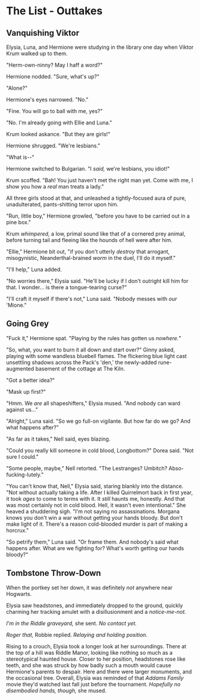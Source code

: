 # The List - Outtakes

## Vanquishing Viktor

Elysia, Luna, and Hermione were studying in the library one day when Viktor Krum walked up to them.

"Herm-own-ninny? May I haff a word?"

Hermione nodded. "Sure, what's up?"

"Alone?"

Hermione's eyes narrowed. "No."

"Fine. You will go to ball with me, yes?"

"No. I'm already going with Ellie and Luna."

Krum looked askance. "But they are girls!"

Hermione shrugged. "We're lesbians."

"What is--"

Hermione switched to Bulgarian. "I _said,_ we're lesbians, you idiot!"

Krum scoffed. "Bah! You just haven't met the right man yet. Come with me, I show you how a _real_ man treats a lady."

All three girls stood at that, and unleashed a tightly-focused aura of pure, unadulterated, pants-shitting terror upon him.

"Run, little boy," Hermione growled, "before you have to be carried out in a pine box."

Krum _whimpered,_ a low, primal sound like that of a cornered prey animal, before turning tail and fleeing like the hounds of hell were after him.

"Ellie," Hermione bit out, "if you don't utterly _destroy_ that arrogant, misogynistic, Neanderthal-brained _worm_ in the duel, I'll do it myself."

"I'll help," Luna added.

"No worries there," Elysia said. "He'll be lucky if I don't outright kill him for that. I wonder... is there a tongue-tearing curse?"

"I'll craft it myself if there's not," Luna said. "Nobody messes with _our_ 'Mione."



## Going Grey

"Fuck it," Hermione spat. "Playing by the rules has gotten us _nowhere._"

"So, what, you want to burn it all down and start over?" Ginny asked, playing with some wandless bluebell flames. The flickering blue light cast unsettling shadows across the Pack's 'den,' the newly-added rune-augmented basement of the cottage at The Kiln.

"Got a better idea?"

"Mask up first?"

"Hmm. We _are_ all shapeshifters," Elysia mused. "And nobody can ward against us..."

"Alright," Luna said. "So we go full-on vigilante. But how far do we go? And what happens after?"

"As far as it takes," Nell said, eyes blazing.

"Could you really kill someone in cold blood, Longbottom?" Dorea said. "Not sure I could."

"Some people, maybe," Nell retorted. "The Lestranges? Umbitch? Abso-fucking-lutely."

"You can't know that, Nell," Elysia said, staring blankly into the distance. "Not without actually taking a life. After I killed Quirrelmort back in first year, it took _ages_ to come to terms with it. It _still_ haunts me, honestly. And that was most certainly not in cold blood. Hell, it wasn't even intentional." She heaved a shuddering sigh. "I'm not saying no assassinations. Morgana knows you don't win a war without getting your hands bloody. But don't make light of it. There's a reason cold-blooded murder is part of making a horcrux."

"So petrify them," Luna said. "Or frame them. And nobody's said what happens after. What are we fighting for? What's worth getting our hands bloody?"



## Tombstone Throw-Down

When the portkey set her down, it was definitely _not_ anywhere near Hogwarts.

Elysia saw headstones, and immediately dropped to the ground, quickly charming her tracking amulet with a disillusionment and a _notice-me-not._ 

_I'm in the Riddle graveyard,_ she sent. _No contact yet._

_Roger that,_ Robbie replied. _Relaying and holding position._

Rising to a crouch, Elysia took a longer look at her surroundings. There at the top of a hill was Riddle Manor, looking like nothing so much as a stereotypical haunted house. Closer to her position, headstones rose like teeth, and she was struck by how badly such a mouth would cause Hermione's parents to despair. Here and there were larger monuments, and the occasional tree. Overall, Elysia was reminded of that _Addams Family_ movie they'd watched last fall just before the tournament. _Hopefully no disembodied hands, though,_ she mused.

